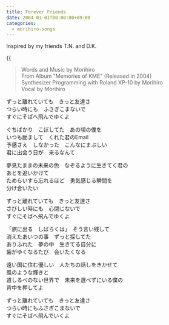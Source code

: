 ```yaml
---
title: Forever Friends
date: 2004-01-01T00:00:00+09:00
categories:
  - morihiro-songs
---
```


Inspired by my friends T.N. and D.K.  
<!--more-->

{{<audio forever-friends>}}

> Words and Music by Morihiro  
> From Album "Memories of KME" (Released in 2004)  
> Synthesizer Programming with Roland XP-10 by Morihiro  
> Vocal by Morihiro

ずっと離れていても　きっと友達さ  
つらい時にも　ふさぎこまないで  
すぐにそばへ飛んでゆくよ

ぐちばかり　こぼしてた　あの頃の僕を  
いつも励まして　くれた君のEmail  
予感さえ　しなかった　こんなにまぶしい  
君に出会う日が　来るなんて

夢見たままの未来の色　なぞるように生きてく君の  
あとを追いかけて  
ためらいすら忘れるほど　勇気感じる瞬間を  
分け合いたい

ずっと離れていても　きっと友達さ  
さびしい時にも　心閉じないで  
すぐにそばへ飛んでゆくよ

「旅に出る　しばらくは」　そう言い残して  
消えたあいつの事　ずっと探してた  
ありふれた　夢の中　生きてる自分に  
歯がゆくなるたび　会いたくなる

遠い国に住む優しい　人たちの話しをきかせて  
風のような輝きと  
道しるべのない世界で　未来を選べずにいる僕の  
背中を押してよ

ずっと離れていても　きっと友達さ  
つらい時にもふさぎこまないで  
すぐにそばへ飛んでいくよ
